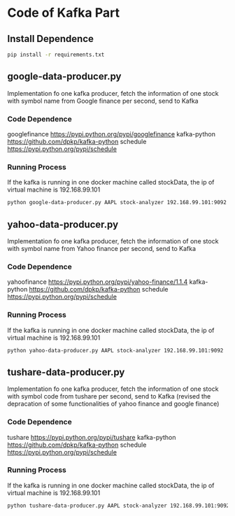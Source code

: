 # Code of Kafka Part

## Install Dependence
```sh
pip install -r requirements.txt
```

## google-data-producer.py
Implementation fo one kafka producer, fetch the information of one stock with symbol name from Google finance per second, send to Kafka

### Code Dependence
googlefinance   https://pypi.python.org/pypi/googlefinance
kafka-python    https://github.com/dpkp/kafka-python
schedule        https://pypi.python.org/pypi/schedule

### Running Process
If the kafka is running in one docker machine called stockData, the ip of virtual machine is 192.168.99.101
```sh
python google-data-producer.py AAPL stock-analyzer 192.168.99.101:9092
```

## yahoo-data-producer.py
Implementation fo one kafka producer, fetch the information of one stock with symbol name from Yahoo finance per second, send to Kafka

### Code Dependence
yahoofinance   https://pypi.python.org/pypi/yahoo-finance/1.1.4
kafka-python    https://github.com/dpkp/kafka-python
schedule        https://pypi.python.org/pypi/schedule

### Running Process
If the kafka is running in one docker machine called stockData, the ip of virtual machine is 192.168.99.101
```sh
python yahoo-data-producer.py AAPL stock-analyzer 192.168.99.101:9092
```

## tushare-data-producer.py
Implementation fo one kafka producer, fetch the information of one stock with symbol code from tushare per second, send to Kafka (revised the depracation of some functionalities of yahoo finance and google finance)

### Code Dependence
tushare   https://pypi.python.org/pypi/tushare
kafka-python    https://github.com/dpkp/kafka-python
schedule        https://pypi.python.org/pypi/schedule

### Running Process
If the kafka is running in one docker machine called stockData, the ip of virtual machine is 192.168.99.101
```sh
python tushare-data-producer.py AAPL stock-analyzer 192.168.99.101:9092
```

